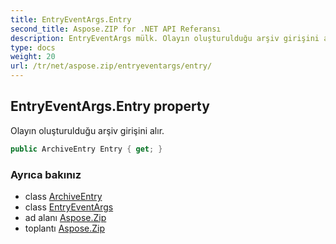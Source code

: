 ```yaml
---
title: EntryEventArgs.Entry
second_title: Aspose.ZIP for .NET API Referansı
description: EntryEventArgs mülk. Olayın oluşturulduğu arşiv girişini alır.
type: docs
weight: 20
url: /tr/net/aspose.zip/entryeventargs/entry/
---
```

## EntryEventArgs.Entry property

Olayın oluşturulduğu arşiv girişini alır.

```csharp
public ArchiveEntry Entry { get; }
```

### Ayrıca bakınız

* class [ArchiveEntry](../../archiveentry/)
* class [EntryEventArgs](../)
* ad alanı [Aspose.Zip](../../entryeventargs/)
* toplantı [Aspose.Zip](../../../)


